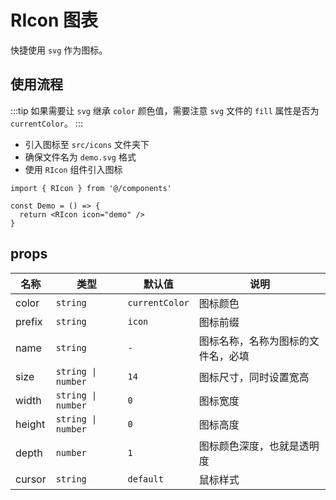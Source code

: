 # RIcon 图表

快捷使用 `svg` 作为图标。

## 使用流程

:::tip
如果需要让 `svg` 继承 `color` 颜色值，需要注意 `svg` 文件的 `fill` 属性是否为 `currentColor`。
:::

- 引入图标至 `src/icons` 文件夹下
- 确保文件名为 `demo.svg` 格式
- 使用 `RIcon` 组件引入图标

```tsx
import { RIcon } from '@/components'

const Demo = () => {
  return <RIcon icon="demo" />
}
```

## props

| 名称   | 类型               | 默认值         | 说明                               |
| ------ | ------------------ | -------------- | ---------------------------------- |
| color  | `string`           | `currentColor` | 图标颜色                           |
| prefix | `string`           | `icon`         | 图标前缀                           |
| name   | `string`           | `-`            | 图标名称，名称为图标的文件名，必填 |
| size   | `string \| number` | `14`           | 图标尺寸，同时设置宽高             |
| width  | `string \| number` | `0`            | 图标宽度                           |
| height | `string \| number` | `0`            | 图标高度                           |
| depth  | `number`           | `1`            | 图标颜色深度，也就是透明度         |
| cursor | `string`           | `default`      | 鼠标样式                           |
